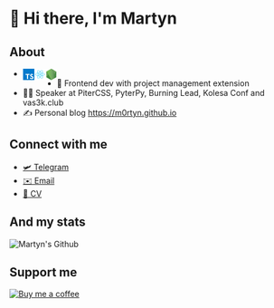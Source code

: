 # 👋 Hi there, I'm Martyn

## About

-  
  <img align="left" alt="JavaScript" width="20px"
    src="https://raw.githubusercontent.com/github/explore/80688e429a7d4ef2fca1e82350fe8e3517d3494d/topics/typescript/typescript.png" />
  <img align="left" alt="React" width="20px" 
    src="https://raw.githubusercontent.com/github/explore/80688e429a7d4ef2fca1e82350fe8e3517d3494d/topics/react/react.png" />
  <img align="left" alt="Node.js" width="20px" 
    src="https://raw.githubusercontent.com/github/explore/80688e429a7d4ef2fca1e82350fe8e3517d3494d/topics/nodejs/nodejs.png" />
- 💪 Frontend dev with project management extension
- 👩‍🎤 Speaker at PiterCSS, PyterPy, Burning Lead, Kolesa Conf and vas3k.club
- ✍️ Personal blog https://m0rtyn.github.io

## Connect with me

- [🛩 Telegram][telegram]
- [✉️ Email][email]
- [📄 CV][resume]

## And my stats

![Martyn's Github](https://github-readme-stats.vercel.app/api?username=m0rtyn&show_icons=true&title_color=fff&icon_color=77ffff&text_color=9f9f9f&bg_color=151515&include_all_commits=true&count_private=true)

## Support me

<div>
  <a href="https://www.buymeacoffee.com/m0rtyn" target="_blank">
    <img width="200" alt="Buy me a coffee" src="https://user-images.githubusercontent.com/14220138/123853732-53e12b80-d90d-11eb-9f0c-28ddad8dff35.png">
  </a>
</div>

[website]: https://someta.site
[twitter]: https://twitter.com/somartyn
[youtube]: https://www.youtube.com/channel/UCPE-DYC7ifz-BK47nm6VKHA
[linkedin]: https://linkedin.com/in/m0rtyn
[telegram]: https://t.me/m0rtyn
[resume]: https://m0rtyn.github.io/cv/FE.pdf
[email]: mailto:zogacc@gmail.com
